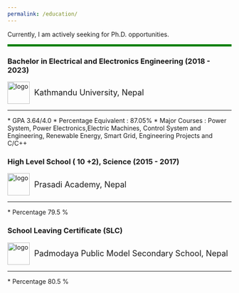 ```yaml
---
permalink: /education/
---
```

Currently, I am actively seeking for Ph.D. opportunities.<br>
<hr style="border: 0; height: 5px; background-color: green;">

### Bachelor in Electrical and Electronics Engineering (2018 - 2023)
<div class="header" style="display: flex; align-items: center;">
  <img src="../images/KUlogo.png" alt="logo" style="width:50px; margin-right: 10px;">
  <span style="font-size: 18px;">Kathmandu University, Nepal</span>
</div>
<hr>
* GPA 3.64/4.0
* Percentage Equivalent : 87.05%
* Major Courses : Power System, Power Electronics,Electric Machines, Control System and Engineering, Renewable Energy, Smart Grid, Engineering Projects and C/C++ 

### High Level School ( 10 +2), Science (2015 - 2017)<br>
<div class="header" style="display: flex; align-items: center;">
  <img src="../images/Prasadilogo.png" alt="logo" style="width:50px; margin-right: 10px;">
  <span style="font-size: 18px;">Prasadi Academy, Nepal</span>
</div>
<hr>
* Percentage 79.5 %

### School Leaving Certificate (SLC) <br>
<div class="header" style="display: flex; align-items: center;">
  <img src="../images/Padmodayalogo.png" alt="logo" style="width:50px; margin-right: 10px;">
  <span style="font-size: 18px;">Padmodaya Public Model Secondary School, Nepal</span> </div>
<hr>
* Percentage 80.5 %
<br>

